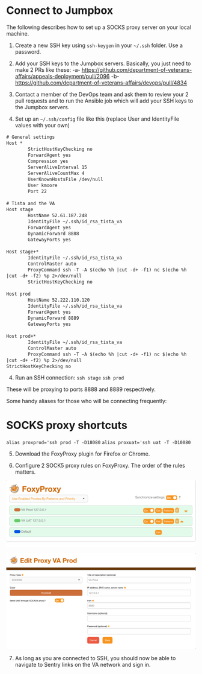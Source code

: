 # Connect to Jumpbox

The following describes how to set up a SOCKS proxy server on your local machine.

1. Create a new SSH key using `ssh-keygen` in your `~/.ssh` folder. Use a password.

2. Add your SSH keys to the Jumpbox servers. Basically, you just need to make 2 PRs like these:
-a- https://github.com/department-of-veterans-affairs/appeals-deployment/pull/2096
-b- https://github.com/department-of-veterans-affairs/devops/pull/4834

3. Contact a member of the DevOps team and ask them to review your 2 pull requests and to run the Ansible job which will add your SSH keys to the Jumpbox servers.

3. Set up an `~/.ssh/config` file like this (replace User and IdentityFile values with your own)
```
# General settings
Host *
        StrictHostKeyChecking no
        ForwardAgent yes
        Compression yes
        ServerAliveInterval 15
        ServerAliveCountMax 4
        UserKnownHostsFile /dev/null
        User kmoore
        Port 22

# Tista and the VA
Host stage
        HostName 52.61.187.248
        IdentityFile ~/.ssh/id_rsa_tista_va
        ForwardAgent yes
        DynamicForward 8888
        GatewayPorts yes

Host stage+*
        IdentityFile ~/.ssh/id_rsa_tista_va
        ControlMaster auto
        ProxyCommand ssh -T -A $(echo %h |cut -d+ -f1) nc $(echo %h |cut -d+ -f2) %p 2>/dev/null
        StrictHostKeyChecking no

Host prod
        HostName 52.222.110.120
        IdentityFile ~/.ssh/id_rsa_tista_va
        ForwardAgent yes
        DynamicForward 8889
        GatewayPorts yes

Host prod+*
        IdentityFile ~/.ssh/id_rsa_tista_va
        ControlMaster auto
        ProxyCommand ssh -T -A $(echo %h |cut -d+ -f1) nc $(echo %h |cut -d+ -f2) %p 2>/dev/null
StrictHostKeyChecking no
```

4. Run an SSH connection:
`ssh stage`
`ssh prod`

These will be proxying to ports 8888 and 8889 respectively.

Some handy aliases for those who will be connecting frequently:
# SOCKS proxy shortcuts
`alias proxprod='ssh prod -T -D18080`
`alias proxuat='ssh uat -T -D10080`

5. Download the FoxyProxy plugin for Firefox or Chrome.

6. Configure 2 SOCK5 proxy rules on FoxyProxy. The order of the rules matters.

![](https://github.com/department-of-veterans-affairs/caseflow/blob/master/docs/foxyproxy1.png)

![](https://github.com/department-of-veterans-affairs/caseflow/blob/master/docs/foxyproxy2.png)

7. As long as you are connected to SSH, you should now be able to navigate to Sentry links on the VA network and sign in.
